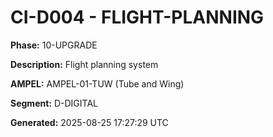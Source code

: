 # CI-D004 - FLIGHT-PLANNING

**Phase:** 10-UPGRADE

**Description:** Flight planning system

**AMPEL:** AMPEL-01-TUW (Tube and Wing)

**Segment:** D-DIGITAL

**Generated:** 2025-08-25 17:27:29 UTC
